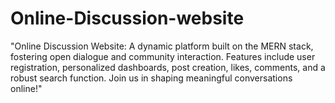 # Online-Discussion-website
"Online Discussion Website: A dynamic platform built on the MERN stack, fostering open dialogue and community interaction. Features include user registration, personalized dashboards, post creation, likes, comments, and a robust search function. Join us in shaping meaningful conversations online!"
